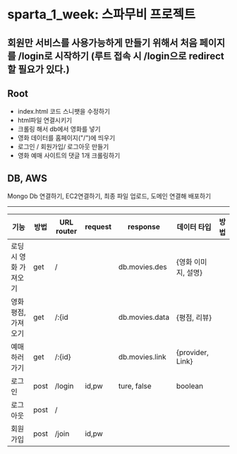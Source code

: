 # sparta_1_week: 스파무비 프로젝트

## 회원만 서비스를 사용가능하게 만들기 위해서 처음 페이지를 /login로 시작하기 (루트 접속 시 /login으로 redirect 할 필요가 있다.)

## Root
- index.html 코드 스니팻을 수정하기 
- html파일 연결시키기
- 크롤링 해서 db에서 영화를 넣기 
- 영화 데이터를 홈페이지("/")에 띄우기
- 로그인 / 회원가입/ 로그아웃 만들기
- 영화 예매 사이트의 댓글 1개 크롤링하기


## DB, AWS
Mongo Db 연결하기, EC2연결하기, 최종 파일 업로드, 도메인 연결해 배포하기 

---


| 기능 | 방법 | URL router | request | response | 데이터 타입 | 방법 |
| ------ | ------ | ------ | ------ | ------ | ------ | ------ |
| 로딩 시 영화 가져오기 | get  | /      |           | db.movies.des  | {영화 이미지, 설명}
| 영화 평점, 가져오기   | get  | /:{id  |           | db.movies.data | {평점, 리뷰}   
| 예매하러가기          | get  | /:{id} |           | db.movies.link | {provider, Link}
| 로그인                | post | /login | id,pw     | ture, false    | boolean 
| 로그아웃              | post | /      |           |                |
| 회원가입              | post | /join  |id,pw      |                |
